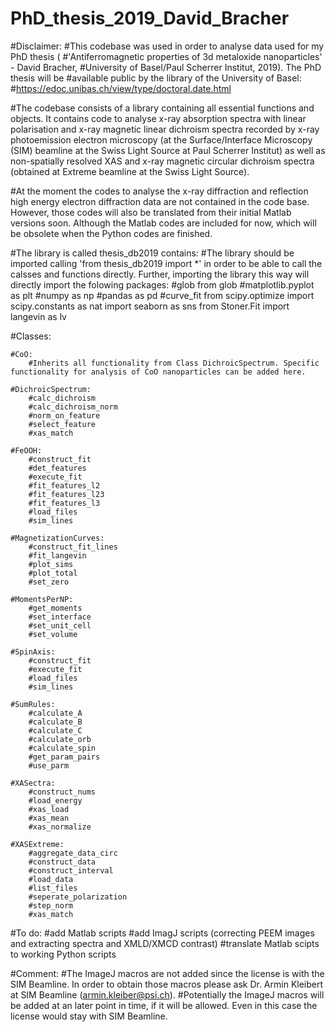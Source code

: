 # PhD_thesis_2019_David_Bracher

#Disclaimer:
#This codebase was used in order to analyse data used for my PhD thesis (
#'Antiferromagnetic properties of 3d metaloxide nanoparticles' - David Bracher,
#University of Basel/Paul Scherrer Institut, 2019). The PhD thesis will be
#available public by  the library of the University of Basel:
#https://edoc.unibas.ch/view/type/doctoral.date.html

#The codebase consists of a library containing all essential functions and objects. It contains code to analyse x-ray absorption spectra with linear polarisation and x-ray magnetic linear dichroism spectra recorded by x-ray photoemission electron microscopy (at the Surface/Interface Microscopy (SIM) beamline at the Swiss Light Source at Paul Scherrer Institut) as well as non-spatially resolved XAS and x-ray magnetic circular dichroism spectra (obtained at Extreme beamline at the Swiss Light Source).

#At the moment the codes to analyse the x-ray diffraction and reflection high energy electron diffraction data are not contained in the code base. However, those codes will also be translated from their initial Matlab versions soon. Although the Matlab codes are included for now, which will be obsolete when  the Python codes are finished.

#The library is called thesis_db2019 contains:
#The library should be imported calling 'from thesis_db2019 import *' in order to be able to call the calsses and functions directly. Further, importing the library this way will directly import the folowing packages:
	#glob from glob
	#matplotlib.pyplot as plt
	#numpy as np
	#pandas as pd
	#curve_fit from scipy.optimize
import scipy.constants as nat
import seaborn as sns
from Stoner.Fit import langevin as lv

#Classes:
	
	#CoO:
		#Inherits all functionality from Class DichroicSpectrum. Specific functionality for analysis of CoO nanoparticles can be added here.

	#DichroicSpectrum:
		#calc_dichroism
		#calc_dichroism_norm
		#norm_on_feature
		#select_feature
		#xas_match
	
	#FeOOH:
		#construct_fit
		#det_features
		#execute_fit
		#fit_features_l2
		#fit_features_l23
		#fit_features_l3
		#load_files
		#sim_lines

	#MagnetizationCurves:
		#construct_fit_lines
		#fit_langevin
		#plot_sims
		#plot_total
		#set_zero

	#MomentsPerNP:
		#get_moments
		#set_interface
		#set_unit_cell
		#set_volume
		
	#SpinAxis:
		#construct_fit
		#execute_fit
		#load_files
		#sim_lines

	#SumRules:
		#calculate_A
		#calculate_B
		#calculate_C
		#calculate_orb
		#calculate_spin
		#get_param_pairs
		#use_parm

	#XASectra:
		#construct_nums
		#load_energy
		#xas_load
		#xas_mean
		#xas_normalize

	#XASExtreme:
		#aggregate_data_circ
		#construct_data
		#construct_interval
		#load_data
		#list_files
		#seperate_polarization
		#step_norm
		#xas_match

#To do:
	#add Matlab scripts
	#add ImagJ scripts (correcting PEEM images and extracting spectra and XMLD/XMCD contrast)
	#translate Matlab scipts to working Python scripts

#Comment:
	#The ImageJ macros are not added since the license is with the SIM Beamline. In order to obtain those macros please ask Dr. Armin Kleibert at SIM Beamline (armin.kleiber@psi.ch).
	#Potentially the ImageJ macros will be added at an later point in time, if it will be allowed. Even in this case the license would stay with SIM Beamline.